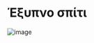 # Έξυπνο σπίτι

![image](https://github.com/lepapath/Smart_house/assets/57618353/512ed2ba-9440-497c-8ccf-cde8f73615e5)
